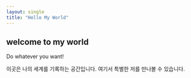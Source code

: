 ```yaml
---
layout: single
title: "Hello My World"
---
```


## welcome to my world

Do whatever you want!

이곳은 나의 세계를 기록하는 공간입니다. 여기서 특별한 저를 만나볼 수 있습니다.

